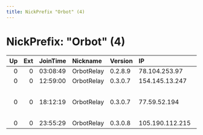 ```yaml
---
title: NickPrefix "Orbot" (4)
---
```


# NickPrefix: "Orbot" (4)

|   Up |   Ext | JoinTime   | Nickname   | Version   | IP              | AS                             | CC   |   ORp |   Dirp | OS    | Contact   |   eFamMembers |
|-----:|------:|:-----------|:-----------|:----------|:----------------|:-------------------------------|:-----|------:|-------:|:------|:----------|--------------:|
|    0 |     0 | 03:08:49   | OrbotRelay | 0.2.8.9   | 78.104.253.97   | ACONET                         | at   |  9001 |      0 | Linux | None      |             1 |
|    0 |     0 | 12:59:00   | OrbotRelay | 0.3.0.7   | 154.145.13.247  | None                           | None |  9001 |      0 | Linux | None      |             1 |
|    0 |     0 | 18:12:19   | OrbotRelay | 0.3.0.7   | 77.59.52.194    | Liberty Global Operations B.V. | ch   |  9001 |      0 | Linux | None      |             1 |
|    0 |     0 | 23:55:29   | OrbotRelay | 0.3.0.8   | 105.190.112.215 | ASMedi                         | ma   |  9001 |      0 | Linux | None      |             1 |
